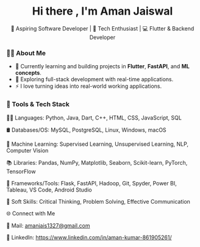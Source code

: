 <h1 align="center">Hi there , I'm Aman Jaiswal</h1>

<p align="center">
  🚀 Aspiring Software Developer | 🧠 Tech Enthusiast | 💻 Flutter & Backend Developer
</p>

### 🧑‍💻 About Me

- 🌱 Currently learning and building projects in **Flutter**, **FastAPI**, and **ML concepts**.
- 🔭 Exploring full-stack development with real-time applications.
- ⚡ I love turning ideas into real-world working applications.

### 🧰 Tools & Tech Stack

👨‍💻 Languages:        Python, Java, Dart, C++, HTML, CSS, JavaScript, SQL

🛢️ Databases/OS:      MySQL, PostgreSQL, Linux, Windows, macOS

🧠 Machine Learning:  Supervised Learning, Unsupervised Learning, NLP, Computer Vision

📚 Libraries:         Pandas, NumPy, Matplotlib, Seaborn, Scikit-learn, PyTorch, TensorFlow

🔧 Frameworks/Tools:  Flask, FastAPI, Hadoop, Git, Spyder, Power BI, Tableau, VS Code, Android Studio

🎯 Soft Skills:       Critical Thinking, Problem Solving, Effective Communication

🌐 Connect with Me

📧 Mail: amanjais1327@gmail.com

💼 LinkedIn: https://www.linkedin.com/in/aman-kumar-861905261/
